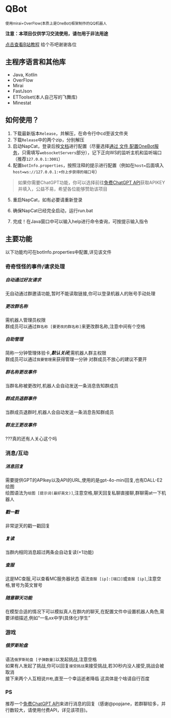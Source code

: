 # QBot

<small>使用mirai+OverFlow(本质上是OneBot)框架制作的QQ机器人</small>

<large>**注意：本项目仅供学习交流使用，请勿用于非法用途**</large>

[点击查看B站教程](https://www.bilibili.com/video/BV1ggf8YREkD/?share_source=copy_web&vd_source=b904c4c05cc1b7140840d80bc226110f)  给个币吧谢谢各位

## 主程序语言和其他库

* Java, Kotlin
* OverFlow
* Mirai
* FastJson
* ETToolset(本人自己写的飞舞库)
* Minestat

## 如何使用？

1. 下载最新版本`Release`，并解压，在命令行中cd至该文件夹
2. 下载`Release`中的两个zip，分别解压
3. 启动NapCat，登录后按[文档](https://napneko.pages.dev/config/basic)进行配置（尽量选择[通过 文件 配置OneBot服务](https://napneko.pages.dev/config/basic#通过-文件-配置onebot服务)，只需填写`websocketServers`部分），记下正向WS的监听主机和监听端口（推荐`127.0.0.1:3001`）
4. 配置`botInfo.properties`，按照注释的提示进行配置（例如在`host=`后面填入`host=ws://127.0.0.1:+你上步获得的端口号`）

>如果你需要ChatGPT功能，你可以选择前往[免费ChatGPT API](https://github.com/popjane/free_chatgpt_api)获取APIKEY并填入，公益不易，希望各位能够赞助该项目

5. 重启NapCat，如有必要请重新登录

6. 确保NapCat已经完全启动，运行run.bat
7. 完成！在Java窗口中可以输入help进行命令查询，可按提示输入指令

## 主要功能

以下功能均可在botInfo.properties中配置,详见该文件
### 奇奇怪怪的事件/请求处理
##### 自动通过好友请求
无自动通过群邀请功能,暂时不能读取链接,你可以登录机器人的账号手动处理
##### 更改群名称
需机器人管理员权限  
群成员可以通过`群名称 [要更改的群名称]`来更改群名称,注意中间有个空格
##### 自助管理
简称一分钟管理体验卡,**_默认关闭_**,需机器人群主权限  
群成员可以通过`我要管理`来获得管理一分钟
对群成员不放心的建议不要开
##### 群名称更改事件
当群名称被更改时,机器人会自动发送一条消息告知群成员
##### 群成员退群事件
当群成员退群时,机器人会自动发送一条消息告知群成员
##### 群龙王更改事件
???真的还有人关心这个吗

### 消息/互动
##### 消息回复
需要提供GPT的APIkey以及API的URL,使用的是gpt-4o-mini回复,也有DALL-E2绘图  
绘图语法为`绘图 [提示词(最好英文)]`,注意空格,聊天回复私聊直接聊,群聊需at一下机器人
##### 戳一戳
非常逆天的戳一戳回复
##### 复读
当群内相同消息超过两条会自动复读(+1功能)
##### 查服
这是MC查服,可以查看MC服务器状态
语法`查服 [ip]:[端口]`或`查服 [ip]`,注意空格,冒号为英文冒号
##### 随意聊天功能
在模型合适的情况下可以模拟真人在群内的聊天,在配置文件中设置机器人角色,需要详细描述,例如“一名xx中学(具体化)学生”

### 游戏
##### 俄罗斯轮盘
语法`俄罗斯轮盘 [子弹数量]`以发起挑战,注意空格   
如果有人发起了挑战,你可以回复`接受挑战`来接受挑战,若30秒内没人接受,挑战会被取消   
接下来两个人互相说`开枪`,直至一个幸运逝者降临
这具体是个啥请自行百度


### PS

推荐一个[免费ChatGPT API](https://github.com/popjane/free_chatgpt_api)来进行消息的回复（感谢@popjane，若群聊较多，并行数较大，请使用付费API，详见该项目)。